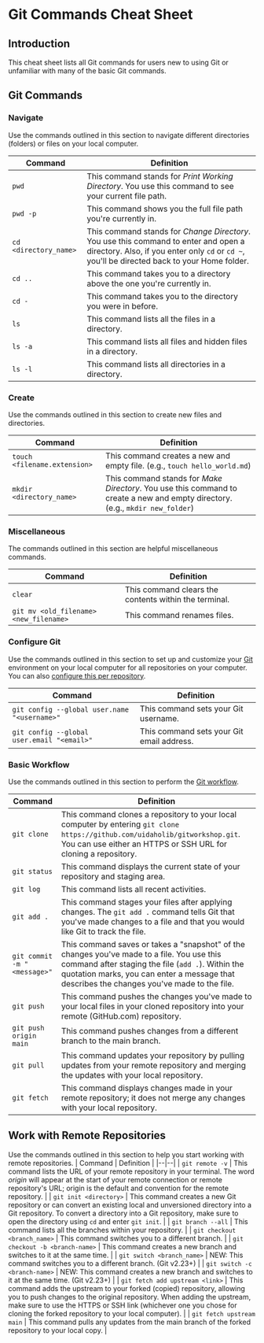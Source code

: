 # Git Commands Cheat Sheet

## Introduction

This cheat sheet lists all Git commands for users new to using Git or unfamiliar with many of the basic Git commands.

## Git Commands

### Navigate

Use the commands outlined in this section to navigate different directories (folders) or files on your local computer.

| Command               | Definition                                                                                                                                                                           |
| --------------------- | ------------------------------------------------------------------------------------------------------------------------------------------------------------------------------------ |
| `pwd`                 | This command stands for _Print Working Directory_. You use this command to see your current file path.                                                                               |
| `pwd -p`              | This command shows you the full file path you're currently in.                                                                                                                       |
| `cd <directory_name>` | This command stands for _Change Directory_. You use this command to enter and open a directory. Also, if you enter only `cd` or `cd ~`, you'll be directed back to your Home folder. |
| `cd ..`               | This command takes you to a directory above the one you're currently in.                                                                                                             |
| `cd -`                | This command takes you to the directory you were in before.                                                                                                                          |
| `ls`                  | This command lists all the files in a directory.                                                                                                                                     |
| `ls -a`               | This command lists all files and hidden files in a directory.                                                                                                                        |
| `ls -l`               | This command lists all directories in a directory.                                                                                                                                   |

### Create

Use the commands outlined in this section to create new files and directories.

| Command                      | Definition                                                                                                                     |
| ---------------------------- | ------------------------------------------------------------------------------------------------------------------------------ |
| `touch <filename.extension>` | This command creates a new and empty file. (e.g., `touch hello_world.md`)                                                      |
| `mkdir <directory_name>`     | This command stands for _Make Directory_. You use this command to create a new and empty directory. (e.g., `mkdir new_folder`) |

### Miscellaneous

The commands outlined in this section are helpful miscellaneous commands.

| Command                                | Definition                                            |
| -------------------------------------- | ----------------------------------------------------- |
| `clear`                                | This command clears the contents within the terminal. |
| `git mv <old_filename> <new_filename>` | This command renames files.                           |

### Configure Git

Use the commands outlined in this section to set up and customize your [Git](https://git-scm.com/book/en/v2/Getting-Started-First-Time-Git-Setup) environment on your local computer for all repositories on your computer. You can also [configure this per repository](https://git-scm.com/book/en/v2/Customizing-Git-Git-Configuration#_git_config).

| Command                                      | Definition                                |
| -------------------------------------------- | ----------------------------------------- |
| `git config --global user.name "<username>"` | This command sets your Git username.      |
| `git config --global user.email "<email>"`   | This command sets your Git email address. |

### Basic Workflow

Use the commands outlined in this section to perform the [Git workflow](https://uidaholib.github.io/get-git/3workflow.html).

| Command                     | Definition                                                                                                                                                                                                                                    |
| --------------------------- | --------------------------------------------------------------------------------------------------------------------------------------------------------------------------------------------------------------------------------------------- |
| `git clone`                 | This command clones a repository to your local computer by entering `git clone https://github.com/uidaholib/gitworkshop.git`. You can use either an HTTPS or SSH URL for cloning a repository.                                                |
| `git status`                | This command displays the current state of your repository and staging area.                                                                                                                                                                  |
| `git log`                   | This command lists all recent activities.                                                                                                                                                                                                     |
| `git add .`                 | This command stages your files after applying changes. The `git add .` command tells Git that you've made changes to a file and that you would like Git to track the file.                                                                    |
| `git commit -m "<message>"` | This command saves or takes a "snapshot" of the changes you've made to a file. You use this command after staging the file (`add .`). Within the quotation marks, you can enter a message that describes the changes you've made to the file. |
| `git push`                  | This command pushes the changes you've made to your local files in your cloned repository into your remote (GitHub.com) repository.                                                                                                           |
| `git push origin main`      | This command pushes changes from a different branch to the main branch.                                                                                                                                                                       |
| `git pull`                  | This command updates your repository by pulling updates from your remote repository and merging the updates with your local repository.                                                                                                       |
| `git fetch`                 | This command displays changes made in your remote repository; it does not merge any changes with your local repository.                                                                                                                       |

## Work with Remote Repositories

Use the commands outlined in this section to help you start working with remote repositories.
| Command | Definition |
|--|--|
| `git remote -v` | This command lists the URL of your remote repository in your terminal. The word _origin_ will appear at the start of your remote connection or remote repository's URL; origin is the default and convention for the remote repository. |
| `git init <directory>` | This command creates a new Git repository or can convert an existing local and unversioned directory into a Git repository. To convert a directory into a Git repository, make sure to open the directory using `cd` and enter `git init`. |
| `git branch --all` | This command lists all the branches within your repository. |
| `git checkout <branch_name>` | This command switches you to a different branch. |
| `git checkout -b <branch-name>` | This command creates a new branch and switches to it at the same time. |
| `git switch <branch_name>` | NEW: This command switches you to a different branch. (Git v2.23+) |
| `git switch -c <branch-name>` | NEW: This command creates a new branch and switches to it at the same time. (Git v2.23+) |
| `git fetch add upstream <link>` | This command adds the upstream to your forked (copied) repository, allowing you to push changes to the original repository. When adding the upstream, make sure to use the HTTPS or SSH link (whichever one you chose for cloning the forked repository to your local computer). |
| `git fetch upstream main` | This command pulls any updates from the main branch of the forked repository to your local copy. |
